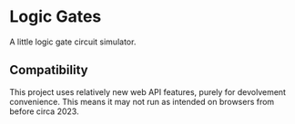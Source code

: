 # Logic Gates

A little logic gate circuit simulator.

## Compatibility

This project uses relatively new web API features, purely for devolvement convenience.
This means it may not run as intended on browsers from before circa 2023.